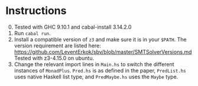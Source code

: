 # Instructions

0. Tested with GHC 9.10.1 and cabal-install 3.14.2.0
1. Run `cabal run`.
2. Install a compatible version of `z3` and make sure it is in your `$PATH`.
   The version requirement are listed here:
   https://github.com/LeventErkok/sbv/blob/master/SMTSolverVersions.md
   Tested with z3-4.15.0 on ubuntu.
3. Change the relevant import lines in `Main.hs` to switch the different instances
   of `MonadPlus`. `Pred.hs` is as defined in the paper, `PredList.hs` uses native
   Haskell list type, and `PredMaybe.hs` uses the `Maybe` type.
